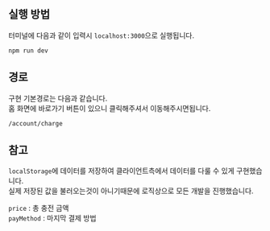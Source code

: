 ## 실행 방법

터미널에 다음과 같이 입력시 `localhost:3000`으로 실행됩니다.

```
npm run dev
```

## 경로

구현 기본경로는 다음과 같습니다. <br/>
홈 화면에 바로가기 버튼이 있으니 클릭해주셔서 이동해주시면됩니다.

```
/account/charge
```

## 참고

`localStorage`에 데이터를 저장하여 클라이언트측에서 데이터를 다룰 수 있게 구현했습니다.<br/>
실제 저장된 값을 불러오는것이 아니기때문에 로직상으로 모든 개발을 진행했습니다.<br/>

`price` : 총 충전 금액 <br/>
`payMethod` : 마지막 결제 방법
